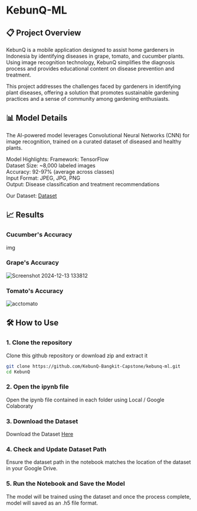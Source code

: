 # KebunQ-ML
## 📋 Project Overview
KebunQ is a mobile application designed to assist home gardeners in Indonesia by identifying diseases in grape, tomato, and cucumber plants. Using image recognition technology, KebunQ simplifies the diagnosis process and provides educational content on disease prevention and treatment.

This project addresses the challenges faced by gardeners in identifying plant diseases, offering a solution that promotes sustainable gardening practices and a sense of community among gardening enthusiasts.

## 📊 Model Details
The AI-powered model leverages Convolutional Neural Networks (CNN) for image recognition, trained on a curated dataset of diseased and healthy plants.

Model Highlights:
Framework: TensorFlow <br>
Dataset Size: ~8,000 labeled images <br>
Accuracy: 92-97% (average across classes) <br>
Input Format: JPEG, JPG, PNG <br>
Output: Disease classification and treatment recommendations <br>

Our Dataset: [Dataset](https://drive.google.com/drive/folders/1ROh6v3-WBDmtzjOfKJ15Is-fIlGPtwYj?usp=sharing)

## 📈 Results

### Cucumber's Accuracy

img

### Grape's Accuracy

![Screenshot 2024-12-13 133812](https://github.com/user-attachments/assets/51639d13-baf6-4adc-b80c-276500947437)

### Tomato's Accuracy

![acctomato](https://github.com/user-attachments/assets/1793df44-c8e5-467d-83a9-4c4981af3ae2)


## 🛠️ How to Use

### 1. Clone the repository
Clone this github repository or download zip and extract it
```bash
git clone https://github.com/KebunQ-Bangkit-Capstone/kebunq-ml.git
cd KebunQ
```

### 2. Open the ipynb file
Open the ipynb file contained in each folder using Local / Google Colaboraty

### 3. Download the Dataset
Download the Dataset [Here](https://drive.google.com/drive/folders/1ROh6v3-WBDmtzjOfKJ15Is-fIlGPtwYj?usp=sharing)

### 4. Check and Update Dataset Path
Ensure the dataset path in the notebook matches the location of the dataset in your Google Drive.

### 5. Run the Notebook and Save the Model
The model will be trained using the dataset and once the process complete, model will saved as an .h5 file format.
